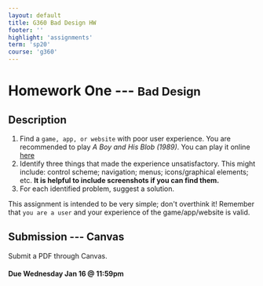 ```yaml
---
layout: default
title: G360 Bad Design HW
footer: ''
highlight: 'assignments'
term: 'sp20'
course: 'g360'
---
```

# Homework One --- <small>Bad Design</small>
## Description
1. Find a `game, app, or website` with poor user experience. You are recommended to play _A Boy and His Blob (1989)_. You can play it online [here](http://www.8bbit.com/play/boy/150)
2. Identify three things that made the experience unsatisfactory. This might include: control scheme; navigation; menus; icons/graphical elements; etc. __It is helpful to include screenshots if you can find them.__
3. For each identified problem, suggest a solution.

This assignment is intended to be very simple; don't overthink it! Remember that `you are a user` and your experience of the game/app/website is valid.


## Submission --- Canvas
Submit a PDF through Canvas.

#### **Due Wednesday Jan 16 @ 11:59pm**